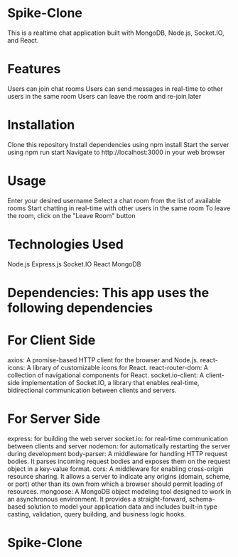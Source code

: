 # Spike-Clone

This is a realtime chat application built with MongoDB, Node.js, Socket.IO, and React.

# Features

Users can join chat rooms
Users can send messages in real-time to other users in the same room
Users can leave the room and re-join later

# Installation

Clone this repository
Install dependencies using npm install
Start the server using npm run start
Navigate to http://localhost:3000 in your web browser

# Usage

Enter your desired username
Select a chat room from the list of available rooms
Start chatting in real-time with other users in the same room
To leave the room, click on the "Leave Room" button

# Technologies Used

Node.js
Express.js
Socket.IO
React
MongoDB

# Dependencies: This app uses the following dependencies

# For Client Side

axios: A promise-based HTTP client for the browser and Node.js.
react-icons: A library of customizable icons for React.
react-router-dom: A collection of navigational components for React.
socket.io-client: A client-side implementation of Socket.IO, a library that enables real-time, bidirectional communication between clients and servers.

# For Server Side

express: for building the web server
socket.io: for real-time communication between clients and server
nodemon: for automatically restarting the server during development
body-parser: A middleware for handling HTTP request bodies. It parses incoming request bodies and exposes them on the request object in a key-value format.
cors: A middleware for enabling cross-origin resource sharing. It allows a server to indicate any origins (domain, scheme, or port) other than its own from which a browser should permit loading of resources.
mongoose: A MongoDB object modeling tool designed to work in an asynchronous environment. It provides a straight-forward, schema-based solution to model your application data and includes built-in type casting, validation, query building, and business logic hooks.
# Spike-Clone
